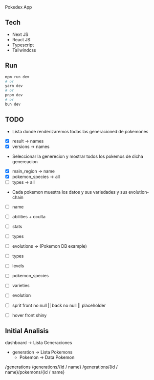 Pokedex App

## Tech

- Next JS
- React JS
- Typescript
- Tailwindcss

## Run

```bash
npm run dev
# or
yarn dev
# or
pnpm dev
# or
bun dev
```

## TODO

- Lista donde renderizaremos todas las generacioned de pokemones 
- [x] result -> names
- [x] versions -> names

- Seleccionar la generecion y mostrar todos los pokemos de dicha genereacion
- [x] main_region -> name
- [x] pokemon_species -> all
- [ ] types -> all

- Cada pokemon muestra los datos y sus variedades y sus evolution-chain
- [ ] name
- [ ] abilities + oculta
- [ ] stats
- [ ] types
- [ ] evolutions -> (Pokemon DB example)
- [ ] types
- [ ] levels
- [ ] pokemon_species 
- [ ] varieties
- [ ] evolution 
- [ ] sprit front no null || back no null || placeholder
- [ ] hover front shiny


## Initial Analisis

dashboard -> Lista Generaciones
 - generation -> Lista Pokemons
    - Pokemon -> Data Pokemon


/generations 
/generations/{id / name}
/generations/{id / name}/pokemons/{id / name}